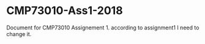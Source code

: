 # CMP73010-Ass1-2018
Document for CMP73010 Assignement 1.
according to assignment1 I need to change it.
